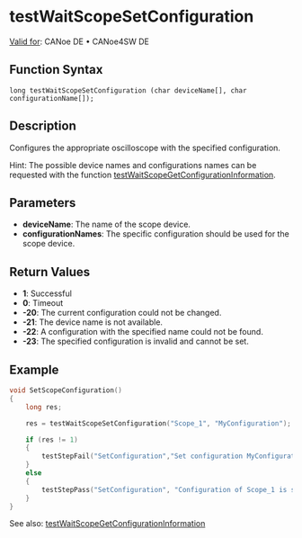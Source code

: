 # testWaitScopeSetConfiguration

[Valid for](../../../Shared/FeatureAvailability.md): CANoe DE • CANoe4SW DE

## Function Syntax

```plaintext
long testWaitScopeSetConfiguration (char deviceName[], char configurationName[]);
```

## Description

Configures the appropriate oscilloscope with the specified configuration.

Hint: The possible device names and configurations names can be requested with the function [testWaitScopeGetConfigurationInformation](CAPLfunctionTestWaitScopeGetConfigurationInformation.md).

## Parameters

- **deviceName**: The name of the scope device.
- **configurationNames**: The specific configuration should be used for the scope device.

## Return Values

- **1**: Successful
- **0**: Timeout
- **-20**: The current configuration could not be changed.
- **-21**: The device name is not available.
- **-22**: A configuration with the specified name could not be found.
- **-23**: The specified configuration is invalid and cannot be set.

## Example

```c
void SetScopeConfiguration()
{
    long res;

    res = testWaitScopeSetConfiguration("Scope_1", "MyConfiguration");

    if (res != 1)
    {
        testStepFail("SetConfiguration","Set configuration MyConfiguration of Scope_1 was not possible. Result = %d", res);
    }
    else
    {
        testStepPass("SetConfiguration", "Configuration of Scope_1 is set to MyConfiguration");
    }
}
```

See also: [testWaitScopeGetConfigurationInformation](CAPLfunctionTestWaitScopeGetConfigurationInformation.md)
